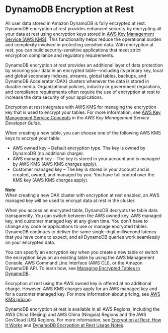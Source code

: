 # DynamoDB Encryption at Rest<a name="EncryptionAtRest"></a>

All user data stored in Amazon DynamoDB is fully encrypted at rest\. DynamoDB encryption at rest provides enhanced security by encrypting all your data at rest using encryption keys stored in [AWS Key Management Service \(AWS KMS\)](https://aws.amazon.com/kms/)\. This functionality helps reduce the operational burden and complexity involved in protecting sensitive data\. With encryption at rest, you can build security\-sensitive applications that meet strict encryption compliance and regulatory requirements\.

DynamoDB encryption at rest provides an additional layer of data protection by securing your data in an encrypted table—including its primary key, local and global secondary indexes, streams, global tables, backups, and DynamoDB Accelerator \(DAX\) clusters whenever the data is stored in durable media\. Organizational policies, industry or government regulations, and compliance requirements often require the use of encryption at rest to increase the data security of your applications\.

Encryption at rest integrates with AWS KMS for managing the encryption key that is used to encrypt your tables\. For more information, see [AWS Key Management Service Concepts](https://docs.aws.amazon.com/kms/latest/developerguide/concepts.html) in the *AWS Key Management Service Developer Guide*\.

When creating a new table, you can choose one of the following AWS KMS keys to encrypt your table:
+ AWS owned key – Default encryption type\. The key is owned by DynamoDB \(no additional charge\)\.
+ AWS managed key – The key is stored in your account and is managed by AWS KMS \(AWS KMS charges apply\)\.
+ Customer managed key – The key is stored in your account and is created, owned, and managed by you\. You have full control over the KMS key \(AWS KMS charges apply\)\.

**Note**  
When creating a new DAX cluster with encryption at rest enabled, an AWS managed key will be used to encrypt data at rest in the cluster\.

When you access an encrypted table, DynamoDB decrypts the table data transparently\. You can switch between the AWS owned key, AWS managed key, and customer managed key at any given time\. You don't have to change any code or applications to use or manage encrypted tables\. DynamoDB continues to deliver the same single\-digit millisecond latency that you have come to expect, and all DynamoDB queries work seamlessly on your encrypted data\.

You can specify an encryption key when you create a new table or switch the encryption keys on an existing table by using the AWS Management Console, AWS Command Line Interface \(AWS CLI\), or the Amazon DynamoDB API\. To learn how, see [Managing Encrypted Tables in DynamoDB](encryption.tutorial.md)\.

Encryption at rest using the AWS owned key is offered at no additional charge\. However, AWS KMS charges apply for an AWS managed key and for a customer managed key\. For more information about pricing, see [AWS KMS pricing](https://aws.amazon.com/kms/pricing)\.

DynamoDB encryption at rest is available in all AWS Regions, including the AWS China \(Beijing\) and AWS China \(Ningxia\) Regions and the AWS GovCloud \(US\) Regions\. For more information, see [Encryption at Rest: How It Works](encryption.howitworks.md) and [DynamoDB Encryption at Rest Usage Notes](encryption.usagenotes.md)\.